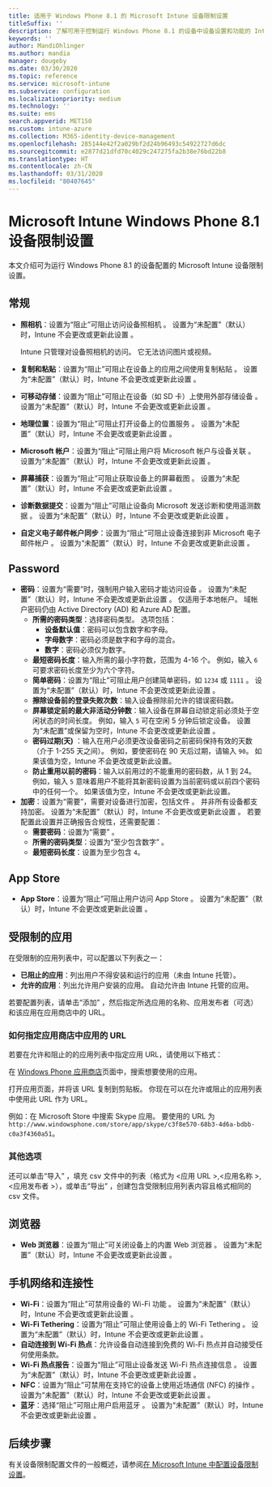 ```yaml
---
title: 适用于 Windows Phone 8.1 的 Microsoft Intune 设备限制设置
titleSuffix: ''
description: 了解可用于控制运行 Windows Phone 8.1 的设备中设备设置和功能的 Intune 设置。
keywords: ''
author: MandiOhlinger
ms.author: mandia
manager: dougeby
ms.date: 03/30/2020
ms.topic: reference
ms.service: microsoft-intune
ms.subservice: configuration
ms.localizationpriority: medium
ms.technology: ''
ms.suite: ems
search.appverid: MET150
ms.custom: intune-azure
ms.collection: M365-identity-device-management
ms.openlocfilehash: 285144e42f2a029bf2d24b96493c54922727d6dc
ms.sourcegitcommit: e2877d21dfd70c4029c247275fa2b38e76bd22b8
ms.translationtype: HT
ms.contentlocale: zh-CN
ms.lasthandoff: 03/31/2020
ms.locfileid: "80407645"
---
```

# <a name="microsoft-intune-windows-phone-81-device-restriction-settings"></a>Microsoft Intune Windows Phone 8.1 设备限制设置

本文介绍可为运行 Windows Phone 8.1 的设备配置的 Microsoft Intune 设备限制设置。

## <a name="general"></a>常规

- **照相机**：设置为“阻止”可阻止访问设备照相机  。 设置为“未配置”（默认）时，Intune 不会更改或更新此设置  。

  Intune 只管理对设备照相机的访问。 它无法访问图片或视频。

- **复制和粘贴**：设置为“阻止”可阻止在设备上的应用之间使用复制粘贴  。 设置为“未配置”（默认）时，Intune 不会更改或更新此设置  。
- **可移动存储**：设置为“阻止”可阻止在设备（如 SD 卡）上使用外部存储设备  。 设置为“未配置”（默认）时，Intune 不会更改或更新此设置  。
- **地理位置**：设置为“阻止”可阻止打开设备上的位置服务  。 设置为“未配置”（默认）时，Intune 不会更改或更新此设置  。
- **Microsoft 帐户**：设置为“阻止”可阻止用户将 Microsoft 帐户与设备关联  。 设置为“未配置”（默认）时，Intune 不会更改或更新此设置  。
- **屏幕捕获**：设置为“阻止”可阻止获取设备上的屏幕截图  。 设置为“未配置”（默认）时，Intune 不会更改或更新此设置  。
- **诊断数据提交**：设置为“阻止”可阻止设备向 Microsoft 发送诊断和使用遥测数据  。 设置为“未配置”（默认）时，Intune 不会更改或更新此设置  。
- **自定义电子邮件帐户同步**：设置为“阻止”可阻止设备连接到非 Microsoft 电子邮件帐户  。 设置为“未配置”（默认）时，Intune 不会更改或更新此设置  。

## <a name="password"></a>Password

- **密码**：设置为“需要”时，强制用户输入密码才能访问设备  。 设置为“未配置”（默认）时，Intune 不会更改或更新此设置  。 仅适用于本地帐户。 域帐户密码仍由 Active Directory (AD) 和 Azure AD 配置。
  - **所需的密码类型**：选择密码类型。 选项包括：
    - **设备默认值**：密码可以包含数字和字母。
    - **字母数字**：密码必须是数字和字母的混合。
    - **数字**：密码必须仅为数字。
  - **最短密码长度**：输入所需的最小字符数，范围为 4-16 个。 例如，输入 `6` 可要求密码长度至少为六个字符。
  - **简单密码**：设置为“阻止”可阻止用户创建简单密码，如 `1234` 或 `1111`  。 设置为“未配置”（默认）时，Intune 不会更改或更新此设置  。
  - **擦除设备前的登录失败次数**：输入设备擦除前允许的错误密码数。
  - **屏幕锁定前的最大非活动分钟数**：输入设备在屏幕自动锁定前必须处于空闲状态的时间长度。 例如，输入 `5` 可在空闲 5 分钟后锁定设备。 设置为“未配置”或保留为空时，Intune 不会更改或更新此设置  。
  - **密码过期(天)** ：输入在用户必须更改设备密码之前密码保持有效的天数（介于 1-255 天之间）。 例如，要使密码在 90 天后过期，请输入 `90`。 如果该值为空，Intune 不会更改或更新此设置。
  - **防止重用以前的密码**：输入以前用过的不能重用的密码数，从 1 到 24。 例如，输入 `5` 意味着用户不能将其新密码设置为当前密码或以前四个密码中的任何一个。 如果该值为空，Intune 不会更改或更新此设置。
- **加密**：设置为“需要”，需要对设备进行加密，包括文件  。 并非所有设备都支持加密。 设置为“未配置”（默认）时，Intune 不会更改或更新此设置  。 若要配置此设置并正确报告合规性，还需要配置：
  - **需要密码**：设置为“需要”  。
  - **所需的密码类型**：设置为“至少包含数字”  。
  - **最短密码长度**：设置为至少包含 `4`。

## <a name="app-store"></a>App Store

- **App Store**：设置为“阻止”可阻止用户访问 App Store  。 设置为“未配置”（默认）时，Intune 不会更改或更新此设置  。

## <a name="restricted-apps"></a>受限制的应用

在受限制的应用列表中，可以配置以下列表之一：

- **已阻止的应用**：列出用户不得安装和运行的应用（未由 Intune 托管）。
- **允许的应用**：列出允许用户安装的应用。 自动允许由 Intune 托管的应用。

若要配置列表，请单击“添加”  ，然后指定所选应用的名称、应用发布者（可选）和该应用在应用商店中的 URL。

### <a name="how-to-specify-the-url-to-an-app-in-the-store"></a>如何指定应用商店中应用的 URL

若要在允许和阻止的的应用列表中指定应用 URL，请使用以下格式：

在 [Windows Phone 应用商店](https://www.microsoft.com/store/apps/windows-phone)页面中，搜索想要使用的应用。

打开应用页面，并将该 URL 复制到剪贴板。 你现在可以在允许或阻止的应用列表中使用此 URL 作为 URL。

例如：在 Microsoft Store 中搜索 Skype 应用。 要使用的 URL 为 `http://www.windowsphone.com/store/app/skype/c3f8e570-68b3-4d6a-bdbb-c0a3f4360a51`。

### <a name="additional-options"></a>其他选项

还可以单击“导入”  ，填充 csv 文件中的列表（格式为 <应用 URL  >,<应用名称  >,<应用发布者  >），或单击“导出”  ，创建包含受限制应用列表内容且格式相同的 csv 文件。

## <a name="browser"></a>浏览器

- **Web 浏览器**：设置为“阻止”可关闭设备上的内置 Web 浏览器  。 设置为“未配置”（默认）时，Intune 不会更改或更新此设置  。

## <a name="cellular-and-connectivity"></a>手机网络和连接性

- **Wi-Fi**：设置为“阻止”可禁用设备的 Wi-Fi 功能  。 设置为“未配置”（默认）时，Intune 不会更改或更新此设置  。
- **Wi-Fi Tethering**：设置为“阻止”可阻止使用设备上的 Wi-Fi Tethering  。 设置为“未配置”（默认）时，Intune 不会更改或更新此设置  。
- **自动连接到 Wi-Fi 热点**：允许设备自动连接到免费的 Wi-Fi 热点并自动接受任何使用条款。
- **Wi-Fi 热点报告**：设置为“阻止”可阻止设备发送 Wi-Fi 热点连接信息  。 设置为“未配置”（默认）时，Intune 不会更改或更新此设置  。
- **NFC**：设置为“阻止”可禁用在支持它的设备上使用近场通信 (NFC) 的操作  。 设置为“未配置”（默认）时，Intune 不会更改或更新此设置  。
- **蓝牙**：选择“阻止”可阻止用户启用蓝牙  。 设置为“未配置”（默认）时，Intune 不会更改或更新此设置  。

## <a name="next-steps"></a>后续步骤

有关设备限制配置文件的一般概述，请参阅[在 Microsoft Intune 中配置设备限制设置](device-restrictions-configure.md)。
